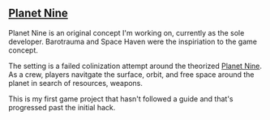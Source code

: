 ## [Planet Nine](https://github.com/BenMagana/Portfolio/edit/main/Projects/Unity/PlanetNine)

Planet Nine is an original concept I'm working on, currently as the sole developer. Barotrauma and Space Haven were the inspiriation to the game concept.

The setting is a failed colinization attempt around the theorized [Planet Nine](https://github.com/BenMagana/Portfolio/blob/main/Projects/Unity/PlanetNine). As a crew, players navitgate the surface, orbit, and free space around the planet in search of resources, weapons.

This is my first game project that hasn't followed a guide and that's progressed past the initial hack.